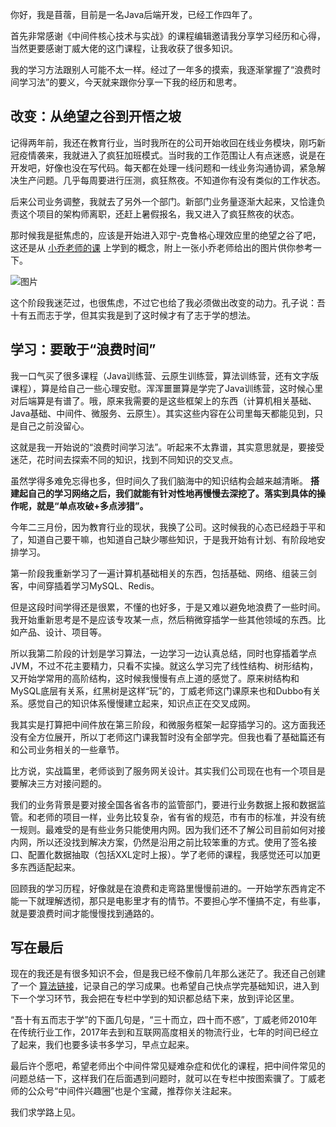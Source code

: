 你好，我是苜蓿，目前是一名Java后端开发，已经工作四年了。

首先非常感谢《中间件核心技术与实战》的课程编辑邀请我分享学习经历和心得，当然更要感谢丁威大佬的这门课程，让我收获了很多知识。

我的学习方法跟别人可能不太一样。经过了一年多的摸索，我逐渐掌握了“浪费时间学习法”的要义，今天就来跟你分享一下我的经历和思考。

## 改变：从绝望之谷到开悟之坡

记得两年前，我还在教育行业，当时我所在的公司开始收回在线业务模块，刚巧新冠疫情袭来，我就进入了疯狂加班模式。当时我的工作范围让人有点迷惑，说是在开发吧，好像也没在写代码。每天都在处理一线问题和一线业务沟通协调，紧急解决生产问题。几乎每周要进行压测，疯狂熬夜。不知道你有没有类似的工作状态。

后来公司业务调整，我就去了另外一个部门。新部门业务量逐渐大起来，又恰逢负责这个项目的架构师离职，还赶上暑假报名，我又进入了疯狂熬夜的状态。

那时候我是挺焦虑的，应该是开始进入邓宁-克鲁格心理效应里的绝望之谷了吧，这还是从 [小乔老师的课](https://time.geekbang.org/column/intro/100115201?tab=catalog) 上学到的概念，附上一张小乔老师给出的图片供你参考一下。

![图片](https://static001.geekbang.org/resource/image/90/25/90d67c59e0d3a9666b20e6fa3c234525.png?wh=1920x1248)

这个阶段我迷茫过，也很焦虑，不过它也给了我必须做出改变的动力。孔子说：吾十有五而志于学，但其实我是到了这时候才有了志于学的想法。

## 学习：要敢于“浪费时间”

我一口气买了很多课程（Java训练营、云原生训练营，算法训练营，还有文字版课程），算是给自己一些心理安慰。浑浑噩噩算是学完了Java训练营，这时候心里对后端算是有谱了。哦，原来我需要的是这些框架上的东西（计算机相关基础、Java基础、中间件、微服务、云原生）。其实这些内容在公司里每天都能见到，只是自己之前没留心。

这就是我一开始说的“浪费时间学习法”。听起来不太靠谱，其实意思就是，要接受迷茫，花时间去探索不同的知识，找到不同知识的交叉点。

虽然学得多难免忘得也多，但时间久了我们脑海中的知识结构会越来越清晰。 **搭建起自己的学习网络之后，我们就能有针对性地再慢慢去深挖了。落实到具体的操作呢，就是“单点攻破+多点涉猎”。**

今年二三月份，因为教育行业的现状，我换了公司。这时候我的心态已经趋于平和了，知道自己要干嘛，也知道自己缺少哪些知识，于是我开始有计划、有阶段地安排学习。

第一阶段我重新学习了一遍计算机基础相关的东西，包括基础、网络、组装三剑客，中间穿插着学习MySQL、Redis。

但是这段时间学得还是很累，不懂的也好多，于是又难以避免地浪费了一些时间。我开始重新思考是不是应该专攻某一点，然后稍微穿插学一些其他领域的东西。比如产品、设计、项目等。

所以我第二阶段的计划是学习算法，一边学习一边认真总结，同时也穿插着学点JVM，不过不花主要精力，只看不实操。就这么学习完了线性结构、树形结构，又开始学常用的高阶结构，这时候我慢慢有点上道的感觉了。原来树结构和MySQL底层有关系，红黑树是这样“玩”的，丁威老师这门课原来也和Dubbo有关系。感觉自己的知识体系慢慢建立起来，知识点正在交叉成网。

我其实是打算把中间件放在第三阶段，和微服务框架一起穿插学习的。这方面我还没有全方位展开，所以丁老师这门课我暂时没有全部学完。但我也看了基础篇还有和公司业务相关的一些章节。

比方说，实战篇里，老师谈到了服务网关设计。其实我们公司现在也有一个项目是要解决三方对接问题的。

我们的业务背景是要对接全国各省各市的监管部门，要进行业务数据上报和数据监管。和老师的项目一样，业务比较复杂，省有省的规范，市有市的标准，并没有统一规则。最难受的是有些业务只能使用内网。因为我们还不了解公司目前如何对接内网，所以还没找到解决方案，仍然是沿用之前比较笨重的方式。使用了签名接口、配置化数据抽取（包括XXL定时上报）。学了老师的课程，我感觉还可以加更多东西适配起来。

回顾我的学习历程，好像就是在浪费和走弯路里慢慢前进的。一开始学东西肯定不能一下就理解透彻，那只是电影里才有的情节。不要担心学不懂搞不定，有些事，就是要浪费时间才能慢慢找到通路的。

## 写在最后

现在的我还是有很多知识不会，但是我已经不像前几年那么迷茫了。我还自己创建了一个 [算法链接](https://github.com/freedoow/algorithm.git)，记录自己的学习成果。也希望自己快点学完基础知识，进入到下一个学习环节，我会把在专栏中学到的知识都总结下来，放到评论区里。

“吾十有五而志于学”的下面几句是，“三十而立，四十而不惑”，丁威老师2010年在传统行业工作，2017年去到和互联网高度相关的物流行业，七年的时间已经立了起来，我们也要多读书多学习，早点立起来。

最后许个愿吧，希望老师出个中间件常见疑难杂症和优化的课程，把中间件常见的问题总结一下，这样我们在后面遇到问题时，就可以在专栏中按图索骥了。丁威老师的公众号“中间件兴趣圈”也是个宝藏，推荐你关注起来。

我们求学路上见。